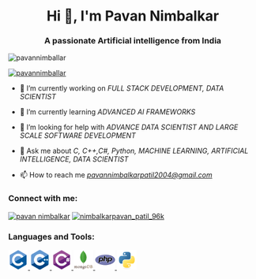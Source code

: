 <h1 align="center">Hi 👋, I'm Pavan Nimbalkar</h1>
<h3 align="center">A passionate Artificial intelligence from India</h3>

<p align="left"> <img src="https://komarev.com/ghpvc/?username=pavannimballar&label=Profile%20views&color=0e75b6&style=flat" alt="pavannimballar" /> </p>

<p align="left"> <a href="https://github.com/ryo-ma/github-profile-trophy"><img src="https://github-profile-trophy.vercel.app/?username=pavannimballar" alt="pavannimballar" /></a> </p>

- 🔭 I’m currently working on *FULL STACK DEVELOPMENT, DATA SCIENTIST*

- 🌱 I’m currently learning *ADVANCED AI FRAMEWORKS*

- 🤝 I’m looking for help with *ADVANCE DATA SCIENTIST AND LARGE SCALE SOFTWARE DEVELOPMENT*

- 💬 Ask me about *C, C++,C#, Python, MACHINE LEARNING, ARTIFICIAL INTELLIGENCE, DATA SCIENTIST*

- 📫 How to reach me *pavannimbalkarpatil2004@gmail.com*

<h3 align="left">Connect with me:</h3>
<p align="left">
<a href="https://linkedin.com/in/pavan nimbalkar" target="blank"><img align="center" src="https://raw.githubusercontent.com/rahuldkjain/github-profile-readme-generator/master/src/images/icons/Social/linked-in-alt.svg" alt="pavan nimbalkar" height="30" width="40" /></a>
<a href="https://instagram.com/nimbalkar_pavanpatil_96k" target="blank"><img align="center" src="https://raw.githubusercontent.com/rahuldkjain/github-profile-readme-generator/master/src/images/icons/Social/instagram.svg" alt="nimbalkarpavan_patil_96k" height="30" width="40" /></a>
</p>

<h3 align="left">Languages and Tools:</h3>
<p align="left"> <a href="https://www.cprogramming.com/" target="_blank" rel="noreferrer"> <img src="https://raw.githubusercontent.com/devicons/devicon/master/icons/c/c-original.svg" alt="c" width="40" height="40"/> </a> <a href="https://www.w3schools.com/cpp/" target="_blank" rel="noreferrer"> <img src="https://raw.githubusercontent.com/devicons/devicon/master/icons/cplusplus/cplusplus-original.svg" alt="cplusplus" width="40" height="40"/> </a> <a href="https://www.w3schools.com/cs/" target="_blank" rel="noreferrer"> <img src="https://raw.githubusercontent.com/devicons/devicon/master/icons/csharp/csharp-original.svg" alt="csharp" width="40" height="40"/> </a> <a href="https://www.mongodb.com/" target="_blank" rel="noreferrer"> <img src="https://raw.githubusercontent.com/devicons/devicon/master/icons/mongodb/mongodb-original-wordmark.svg" alt="mongodb" width="40" height="40"/> </a> <a href="https://www.php.net" target="_blank" rel="noreferrer"> <img src="https://raw.githubusercontent.com/devicons/devicon/master/icons/php/php-original.svg" alt="php" width="40" height="40"/> </a> <a href="https://www.python.org" target="_blank" rel="noreferrer"> <img src="https://raw.githubusercontent.com/devicons/devicon/master/icons/python/python-original.svg" alt="python" width="40" height="40"/> </a> </p>
